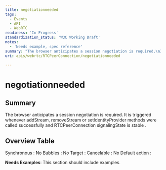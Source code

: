 ```yaml
---
title: negotiationneeded
tags:
  - Events
  - API
  - WebRTC
readiness: 'In Progress'
standardization_status: 'W3C Working Draft'
notes:
  - 'Needs example, spec reference'
summary: "The browser anticipates a session negotiation is required.\nIt is triggered whenever addStream, removeStream or setIdentityProvider methods were called successfully and RTCPeerConnection signalingState is stable .\n"
uri: apis/webrtc/RTCPeerConnection/negotiationneeded

---
```

# negotiationneeded

## Summary

The browser anticipates a session negotiation is required. It is triggered whenever addStream, removeStream or setIdentityProvider methods were called successfully and RTCPeerConnection signalingState is stable .

## Overview Table

Synchronous
:   No
Bubbles
:   No
Target
:
Cancelable
:   No
Default action
:

**Needs Examples**: This section should include examples.

